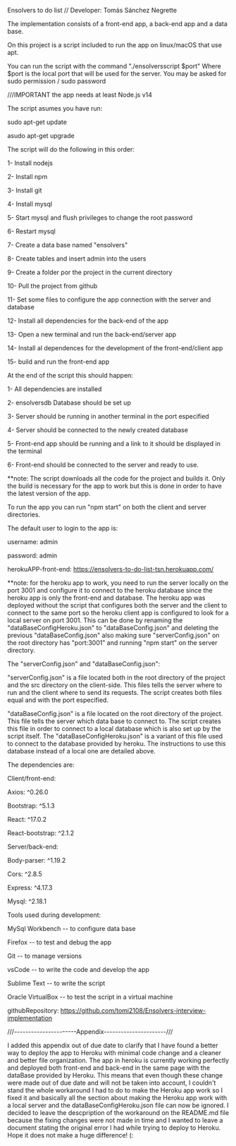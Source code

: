 Ensolvers to do list
//
Developer: Tomás Sánchez Negrette

The implementation consists of a front-end app, a back-end app and a data base.

On this project is a script included to run the app on linux/macOS that use apt.

You can run the script with the command "./ensolversscript $port"
Where $port is the local port that will be used for the server.
You may be asked for sudo permission / sudo password


///IMPORTANT the app needs at least Node.js v14



The script asumes you have run:

sudo apt-get update

asudo apt-get upgrade



The script will do the following in this order:

1- Install nodejs

2- Install npm

3- Install git

4- Install mysql

5- Start mysql and flush privileges to change the root password

6- Restart mysql

7- Create a data base named "ensolvers"

8- Create tables and insert admin into the users

9- Create a folder por the project in the current directory

10- Pull the project from github

11- Set some files to configure the app connection with the server and database

12- Install all dependencies for the back-end of the app

13- Open a new terminal and run the back-end/server app

14- Install al dependences for the development of the front-end/client app

15- build and run the front-end app



At the end of the script this should happen:

1- All dependencies are installed

2- ensolversdb Database should be set up

3- Server should be running in another terminal in the port especified

4- Server should be connected to the newly created database

5- Front-end app should be running and a link to it should be displayed in the terminal

6- Front-end should be connected to the server and ready to use.



**note: The script downloads all the code for the project and builds it. Only the build is necessary for the app to work but this is done in order to have the latest version of the app.

To run the app you can run "npm start" on both the client and server directories.




The default user to login to the app is:

username: admin

password: admin






herokuAPP-front-end: https://ensolvers-to-do-list-tsn.herokuapp.com/


**note: for the heroku app to work, you need to run the server locally on the port 3001 and configure it to connect to the heroku database since the heroku app is only the front-end and database. The heroku app was deployed without the script that configures both the server and the client to connect to the same port so the heroku client app is configured to look for a local server on port 3001.
This can be done by renaming the "dataBaseConfigHeroku.json" to "dataBaseConfig.json" and deleting the previous "dataBaseConfig.json" also making sure "serverConfig.json" on the root directory has "port:3001" and running "npm start" on the server directory.


The "serverConfig.json" and "dataBaseConfig.json":

"serverConfig.json" is a file located both in the root directory of the project and the src directory on the client-side. This files tells the server where to run and the client where to send its requests. The script creates both files equal and with the port especified.

"dataBaseConfig.json" is a file located on the root directory of the project. This file tells the server which data base to connect to. The script creates this file in order to connect to a local database which is also set up by the script itself. The "dataBaseConfigHeroku.json" is a variant of this file used to connect to the database provided by heroku. The instructions to use this database instead of a local one are detailed above.



The dependencies are:


Client/front-end:


Axios: ^0.26.0

Bootstrap: ^5.1.3

React: ^17.0.2

React-bootstrap: ^2.1.2


Server/back-end:

Body-parser: ^1.19.2

Cors: ^2.8.5

Express: ^4.17.3

Mysql: ^2.18.1



Tools used during development:

MySql Workbench -- to configure data base

Firefox -- to test and debug the app

Git -- to manage versions

vsCode -- to write the code and develop the app

Sublime Text -- to write the script

Oracle VirtualBox -- to test the script in a virtual machine





githubRepository: https://github.com/tomi2108/Ensolvers-interview-implementation

///----------------------Appendix----------------------///

I added this appendix out of due date to clarify that I have found a better way to deploy the app to Heroku with minimal code change and a cleaner and better file organization. The app in heroku is currently working perfectly and deployed both front-end and back-end in the same page with the dataBase provided by Heroku.
This means that even though these change were made out of due date and will not be taken into account, I couldn't stand the whole workaround I had to do to make the Heroku app work so I fixed it and basically all the section about making the Heroku app work with a local server and the dataBaseConfigHeroku.json file can now be ignored. I decided to leave the descpription of the workaround on the README.md file because the fixing changes were not made in time and I wanted to leave a document stating the original error I had while trying to deploy to Heroku. Hope it does not make a huge difference! (:
